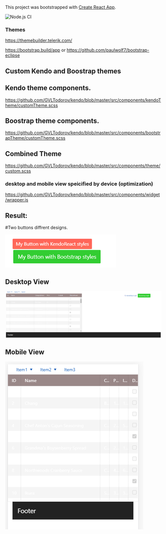 This project was bootstrapped with [Create React App](https://github.com/facebook/create-react-app).

![Node.js CI](https://github.com/GVLTodorov/kendo/workflows/Node.js%20CI/badge.svg)

### Themes

https://themebuilder.telerik.com/

https://bootstrap.build/app or https://github.com/paulwolf7/bootstrap-eclipse

## Custom Kendo and Boostrap themes

## Kendo theme components.
https://github.com/GVLTodorov/kendo/blob/master/src/components/kendoTheme/customTheme.scss

## Boostrap theme components.
https://github.com/GVLTodorov/kendo/blob/master/src/components/bootstrapTheme/customTheme.scss

## Combined Theme
https://github.com/GVLTodorov/kendo/blob/master/src/components/theme/custom.scss

### desktop and mobile view speicified by device (optimization)
https://github.com/GVLTodorov/kendo/blob/master/src/components/widget/wrapper.js

## Result:

#Two buttons diffrent designs.

![img](https://github.com/GVLTodorov/kendo/blob/master/images/063c5107-b6d1-440c-b3d5-5da2909879a5.png)

## Desktop View
![img](https://github.com/GVLTodorov/kendo/blob/master/images/8b165bc1-4d46-4a59-b424-2fa607793704.png)

## Mobile View
![img](https://github.com/GVLTodorov/kendo/blob/master/images/9d6619d4-e07b-4c87-875c-fa3cdbfc9006.png)

